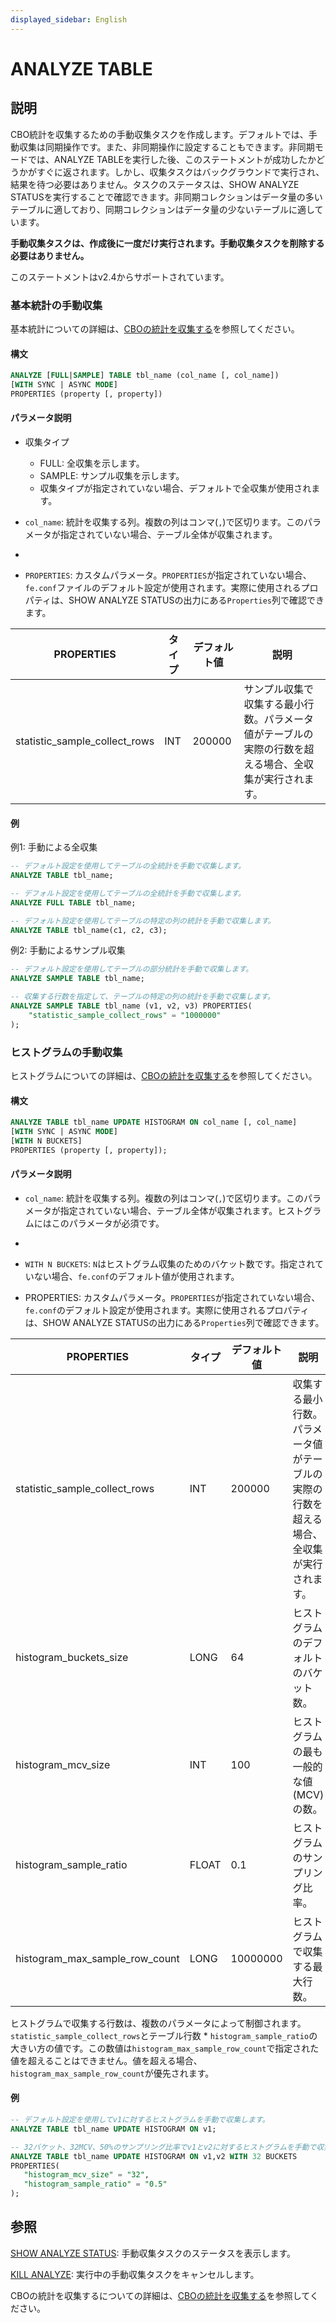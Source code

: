 ```yaml
---
displayed_sidebar: English
---
```


# ANALYZE TABLE

## 説明

CBO統計を収集するための手動収集タスクを作成します。デフォルトでは、手動収集は同期操作です。また、非同期操作に設定することもできます。非同期モードでは、ANALYZE TABLEを実行した後、このステートメントが成功したかどうかがすぐに返されます。しかし、収集タスクはバックグラウンドで実行され、結果を待つ必要はありません。タスクのステータスは、SHOW ANALYZE STATUSを実行することで確認できます。非同期コレクションはデータ量の多いテーブルに適しており、同期コレクションはデータ量の少ないテーブルに適しています。

**手動収集タスクは、作成後に一度だけ実行されます。手動収集タスクを削除する必要はありません。**

このステートメントはv2.4からサポートされています。

### 基本統計の手動収集

基本統計についての詳細は、[CBOの統計を収集する](../../../using_starrocks/Cost_based_optimizer.md#basic-statistics)を参照してください。

#### 構文

```SQL
ANALYZE [FULL|SAMPLE] TABLE tbl_name (col_name [, col_name])
[WITH SYNC | ASYNC MODE]
PROPERTIES (property [, property])
```

#### パラメータ説明

- 収集タイプ
  - FULL: 全収集を示します。
  - SAMPLE: サンプル収集を示します。
  - 収集タイプが指定されていない場合、デフォルトで全収集が使用されます。

- `col_name`: 統計を収集する列。複数の列はコンマ(`,`)で区切ります。このパラメータが指定されていない場合、テーブル全体が収集されます。

- [WITH SYNC | ASYNC MODE]: 手動収集タスクを同期モードまたは非同期モードで実行するかどうか。このパラメータが指定されていない場合、デフォルトで同期収集が使用されます。

- `PROPERTIES`: カスタムパラメータ。`PROPERTIES`が指定されていない場合、`fe.conf`ファイルのデフォルト設定が使用されます。実際に使用されるプロパティは、SHOW ANALYZE STATUSの出力にある`Properties`列で確認できます。

| **PROPERTIES**                | **タイプ** | **デフォルト値** | **説明**                                              |
| ----------------------------- | -------- | ----------------- | ------------------------------------------------------------ |
| statistic_sample_collect_rows | INT      | 200000            | サンプル収集で収集する最小行数。パラメータ値がテーブルの実際の行数を超える場合、全収集が実行されます。 |

#### 例

例1: 手動による全収集

```SQL
-- デフォルト設定を使用してテーブルの全統計を手動で収集します。
ANALYZE TABLE tbl_name;

-- デフォルト設定を使用してテーブルの全統計を手動で収集します。
ANALYZE FULL TABLE tbl_name;

-- デフォルト設定を使用してテーブルの特定の列の統計を手動で収集します。
ANALYZE TABLE tbl_name(c1, c2, c3);
```

例2: 手動によるサンプル収集

```SQL
-- デフォルト設定を使用してテーブルの部分統計を手動で収集します。
ANALYZE SAMPLE TABLE tbl_name;

-- 収集する行数を指定して、テーブルの特定の列の統計を手動で収集します。
ANALYZE SAMPLE TABLE tbl_name (v1, v2, v3) PROPERTIES(
    "statistic_sample_collect_rows" = "1000000"
);
```

### ヒストグラムの手動収集

ヒストグラムについての詳細は、[CBOの統計を収集する](../../../using_starrocks/Cost_based_optimizer.md#histogram)を参照してください。

#### 構文

```SQL
ANALYZE TABLE tbl_name UPDATE HISTOGRAM ON col_name [, col_name]
[WITH SYNC | ASYNC MODE]
[WITH N BUCKETS]
PROPERTIES (property [, property]);
```

#### パラメータ説明

- `col_name`: 統計を収集する列。複数の列はコンマ(`,`)で区切ります。このパラメータが指定されていない場合、テーブル全体が収集されます。ヒストグラムにはこのパラメータが必須です。

- [WITH SYNC | ASYNC MODE]: 手動収集タスクを同期モードまたは非同期モードで実行するかどうか。このパラメータが指定されていない場合、デフォルトで同期収集が使用されます。

- `WITH N BUCKETS`: `N`はヒストグラム収集のためのバケット数です。指定されていない場合、`fe.conf`のデフォルト値が使用されます。

- PROPERTIES: カスタムパラメータ。`PROPERTIES`が指定されていない場合、`fe.conf`のデフォルト設定が使用されます。実際に使用されるプロパティは、SHOW ANALYZE STATUSの出力にある`Properties`列で確認できます。

| **PROPERTIES**                 | **タイプ** | **デフォルト値** | **説明**                                              |
| ------------------------------ | -------- | ----------------- | ------------------------------------------------------------ |
| statistic_sample_collect_rows  | INT      | 200000            | 収集する最小行数。パラメータ値がテーブルの実際の行数を超える場合、全収集が実行されます。 |
| histogram_buckets_size         | LONG     | 64                | ヒストグラムのデフォルトのバケット数。                   |
| histogram_mcv_size             | INT      | 100               | ヒストグラムの最も一般的な値(MCV)の数。      |
| histogram_sample_ratio         | FLOAT    | 0.1               | ヒストグラムのサンプリング比率。                          |
| histogram_max_sample_row_count | LONG     | 10000000          | ヒストグラムで収集する最大行数。       |

ヒストグラムで収集する行数は、複数のパラメータによって制御されます。`statistic_sample_collect_rows`とテーブル行数 * `histogram_sample_ratio`の大きい方の値です。この数値は`histogram_max_sample_row_count`で指定された値を超えることはできません。値を超える場合、`histogram_max_sample_row_count`が優先されます。

#### 例

```SQL
-- デフォルト設定を使用してv1に対するヒストグラムを手動で収集します。
ANALYZE TABLE tbl_name UPDATE HISTOGRAM ON v1;

-- 32バケット、32MCV、50%のサンプリング比率でv1とv2に対するヒストグラムを手動で収集します。
ANALYZE TABLE tbl_name UPDATE HISTOGRAM ON v1,v2 WITH 32 BUCKETS 
PROPERTIES(
   "histogram_mcv_size" = "32",
   "histogram_sample_ratio" = "0.5"
);
```

## 参照

[SHOW ANALYZE STATUS](../data-definition/SHOW_ANALYZE_STATUS.md): 手動収集タスクのステータスを表示します。

[KILL ANALYZE](../data-definition/KILL_ANALYZE.md): 実行中の手動収集タスクをキャンセルします。

CBOの統計を収集するについての詳細は、[CBOの統計を収集する](../../../using_starrocks/Cost_based_optimizer.md)を参照してください。
